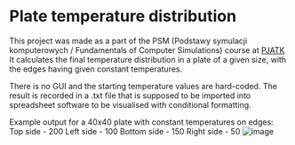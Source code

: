 # Plate temperature distribution

This project was made as a part of the PSM (Podstawy symulacji komputerowych / Fundamentals of Computer Simulations) course at [PJATK](https://pja.edu.pl)
It calculates the final temperature distribution in a plate of a given size, with the edges having given constant temperatures.

There is no GUI and the starting temperature values are hard-coded. 
The result is recorded in a .txt file that is supposed to be imported into spreadsheet software to be visualised with conditional formatting. 

Example output for a 40x40 plate with constant temperatures on edges:
Top side - 200
Left side - 100
Bottom side - 150
Right side - 50
![image](https://github.com/OleksandrVolkodav/psm-heat-distribution/assets/126588178/b47eb2ff-684b-4e42-8bb6-ee1bc3cdc54a)
